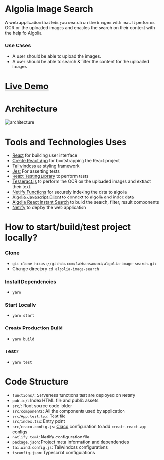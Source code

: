 # Algolia Image Search

A web application that lets you search on the images with text. It performs OCR on the uploaded images and enables the search on their content with the help fo Algolia.

### Use Cases

* A user should be able to upload the images.
* A user should be able to search & filter the content for the uploaded images

# [Live Demo](https://algolia-image-search.netlify.app/)

# Architecture
![architecture](https://raw.githubusercontent.com/lakhansamani/algolia-image-search/main/doc/architecture.png)

# Tools and Technologies Uses

* [React](https://reactjs.org/) for building user interface
* [Create React App](https://github.com/facebook/create-react-app) for bootstrapping the React project
* [Tailwindcss](https://tailwindcss.com/) as styling framework
* [Jest](https://jestjs.io/) For asserting tests
* [React Testing Library](https://testing-library.com/docs/react-testing-library/intro/) to perform tests
* [Tesseract.js](https://tesseract.projectnaptha.com/) to perform the OCR on the uploaded images and extract their text.
* [Netlify Functions](https://www.netlify.com/products/functions/) for securely indexing the data to algolia
* [Algolia Javascript Client](https://www.algolia.com/doc/api-client/getting-started/install/javascript/?client=javascript) to connect to algolia and index data
* [Algolia React Instant Search](https://github.com/algolia/react-instantsearch) to build the search, filter, result components
* [Netlify](https://www.netlify.com/) to deploy the web application

# How to start/build/test project locally?

### Clone

- `git clone https://github.com/lakhansamani/algolia-image-search.git`
- Change directory `cd algolia-image-search`

### Install Dependencies

- `yarn`

### Start Locally

- `yarn start`

### Create Production Build

- `yarn build`

### Test?

- `yarn test`

# Code Structure

- `functions/`: Serverless functions that are deployed on Netlify
- `public/`: Index HTML file and public assets
- `src/`: Root source code folder
- `src/components`: All the components used by application
- `src/App.test.tsx`: Test file
- `src/index.tsx`: Entry point
- `src/craco.config.js`: [Craco](https://github.com/gsoft-inc/craco) configuration to add `create-react-app` configs
- `netlify.toml`: Netlify configuration file
- `package.json`: Project meta information and dependencies
- `tailwind.config.js`: Tailwindcss configurations
- `tsconfig.json`: Typescript configurations


